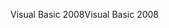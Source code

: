 <span data-ttu-id="038a3-101">Visual Basic 2008</span><span class="sxs-lookup"><span data-stu-id="038a3-101">Visual Basic 2008</span></span>